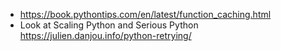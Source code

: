 * https://book.pythontips.com/en/latest/function_caching.html
* Look at Scaling Python and Serious Python https://julien.danjou.info/python-retrying/
